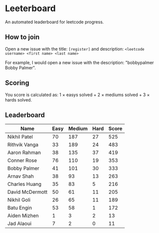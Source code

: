 # Leeterboard

An automated leaderboard for leetcode progress.

## How to join

Open a new issue with the title: `[register]` and description:
`<leetcode username> <first name> <last name>`

For example, I would open a new issue with the description: "bobbypalmer Bobby Palmer".

## Scoring

You score is calculated as:
1 $\times$ easys solved + 2 $\times$ mediums solved + 3 $\times$ hards solved.

## Leaderboard
| Name | Easy | Medium | Hard | Score |
| --- | --- | --- | --- | --- |
| Nikhil Patel | 70 | 187 | 27 | 525 |
| Rithvik Vanga | 33 | 189 | 24 | 483 |
| Aaron Rahman | 38 | 135 | 37 | 419 |
| Conner Rose | 76 | 110 | 19 | 353 |
| Bobby Palmer | 41 | 101 | 30 | 333 |
| Arnav Shah | 38 | 93 | 13 | 263 |
| Charles Huang | 35 | 83 | 5 | 216 |
| David McDermott | 50 | 61 | 11 | 205 |
| Nikhil Goli | 26 | 65 | 11 | 189 |
| Batu Engin | 53 | 58 | 1 | 172 |
| Aiden Mizhen | 1 | 3 | 2 | 13 |
| Jad Alaoui | 7 | 2 | 0 | 11 |
